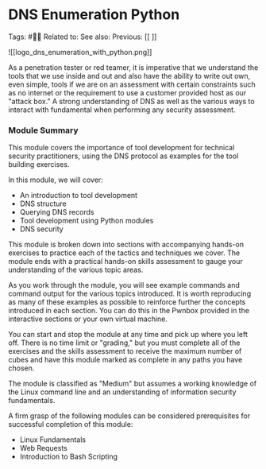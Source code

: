 # DNS Enumeration Python

Tags: #🧑‍🎓 
Related to: 
See also: 
Previous: [[ ]]

![[logo_dns_enumeration_with_python.png]]

As a penetration tester or red teamer, it is imperative that we understand the tools that we use inside and out and also have the ability to write out own, even simple, tools if we are on an assessment with certain constraints such as no internet or the requirement to use a customer provided host as our "attack box." A strong understanding of DNS as well as the various ways to interact with fundamental when performing any security assessment.

### Module Summary

This module covers the importance of tool development for technical security practitioners, using the DNS protocol as examples for the tool building exercises.

In this module, we will cover:

-   An introduction to tool development
-   DNS structure
-   Querying DNS records
-   Tool development using Python modules
-   DNS security

This module is broken down into sections with accompanying hands-on exercises to practice each of the tactics and techniques we cover. The module ends with a practical hands-on skills assessment to gauge your understanding of the various topic areas.

As you work through the module, you will see example commands and command output for the various topics introduced. It is worth reproducing as many of these examples as possible to reinforce further the concepts introduced in each section. You can do this in the Pwnbox provided in the interactive sections or your own virtual machine.

You can start and stop the module at any time and pick up where you left off. There is no time limit or "grading," but you must complete all of the exercises and the skills assessment to receive the maximum number of cubes and have this module marked as complete in any paths you have chosen.

The module is classified as "Medium" but assumes a working knowledge of the Linux command line and an understanding of information security fundamentals.

A firm grasp of the following modules can be considered prerequisites for successful completion of this module:

-   Linux Fundamentals
-   Web Requests
-   Introduction to Bash Scripting